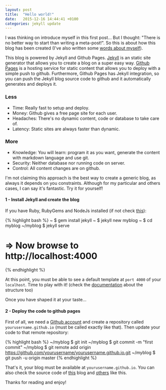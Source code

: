 ```yaml
---
layout: post
title:  "Hello world!"
date:   2015-12-16 14:44:41 +0100
categories: jekyll update
---
```


I was thinking on introduce myself in this first post... But I thought: "There is no better way to start than writing a meta-post!". So this is about how this blog has been created (I've also written some [words about myself]({{site.url}}/about)).

This blog is powered by Jekyll and Github Pages. [Jekyll](http://jekyllrb.com) is an static site generator that allows you to create a  blog on a super easy way. [Github Pages](https://pages.github.com) is a hosting service for static content that allows you to deploy with a simple push to github. Furthermore, Github Pages has Jekyll integration, so you can push the Jekyll blog source code to github and it automatically generates and deploys it.

### Less

* Time: Really fast to setup and deploy.
* Money: Github gives a free page site for each user.
* Headaches: There's no dynamic content, code or database to take care of.
* Latency: Static sites are always faster than dynamic.

### More

* Knowledge: You will learn: program it as you want,  generate the content with markdown language and use git.
* Security: Neither database nor running code on server.
* Control: All content changes are on github.

I'm not claiming this approach is the best way to create a generic blog, as always it depends on you constraints. Although for my particular and others cases, I can say it's fantastic. Try it for yourself!

#### 1 - Install Jekyll and create the blog
If you have Ruby, RubyGems and NodeJs installed (if not check [this](http://jekyllrb.com/docs/installation/)):

{% highlight bash %}
~ $ gem install jekyll
~ $ jekyll new myblog
~ $ cd myblog
~/myblog $ jekyll serve
# => Now browse to http://localhost:4000
{% endhighlight %}

At this point, you must be able to see a default template at `port 4000` of your `localhost`. Time to play with it! (check the [documentation](http://jekyllrb.com/docs/structure/) about the structure too)

Once you have shaped it at your taste...

#### 2 - Deploy the code to github pages

First of all, we need a [Github account](https://github.com/) and create a repository called `yourusername.github.io` (must be called exactly like that). Then update your code to that remote repository:

{% highlight bash %}
~/myblog $ git init
~/myblog $ git commit -m "first commit"
~/myblog $ git remote add origin https://github.com/yourusername/yourusername.github.io.git
~/myblog $ git push -u origin master
{% endhighlight %}

That's it, your blog must be available at `yourusername.github.io`.
You can also check the source code of [this](https://github.com/jordifierro/jordifierro.github.io) blog and [others](https://github.com/jekyll/jekyll/wiki/Sites) like this.

Thanks for reading and enjoy!
